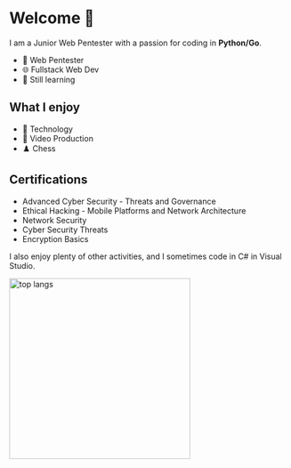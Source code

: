 # Welcome 👋

I am a Junior Web Pentester with a passion for coding in **Python/Go**.

* 🔧 Web Pentester
* 🌐 Fullstack Web Dev
* 🌱 Still learning
  
## What I enjoy
* 💾 Technology
* 🎥 Video Production
* ♟️ Chess

## Certifications
- Advanced Cyber Security - Threats and Governance
- Ethical Hacking - Mobile Platforms and Network Architecture
- Network Security
- Cyber Security Threats
- Encryption Basics
                                        
I also enjoy plenty of other activities, and I sometimes code in C# in Visual Studio.

<img width=325 align="center" src="https://github-readme-stats-salesp07.vercel.app/api/top-langs/?username=x0root&hide=HTML&langs_count=8&layout=compact&theme=react&border_radius=10&size_weight=0.5&count_weight=0.5&exclude_repo=github-readme-stats" alt="top langs" />

